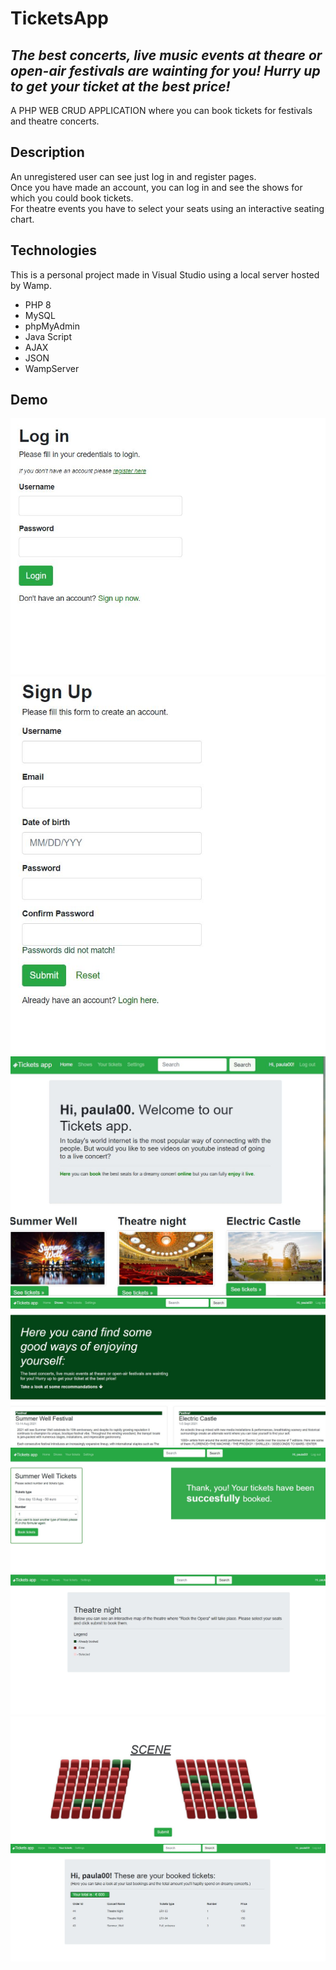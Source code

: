 # TicketsApp
## _The best concerts, live music events at theare or open-air festivals are wainting for you! Hurry up to get your ticket at the best price!_
A PHP WEB CRUD APPLICATION  where you can book tickets for festivals and theatre concerts.

## Description 
An unregistered user can see just log in and register pages.\
Once you have made an account, you can log in and see the shows for which you could book tickets.\
For theatre events you have to select your seats using an interactive seating chart.

## Technologies
This is a personal project made in Visual Studio using a local server hosted by Wamp. 
* PHP 8
* MySQL
* phpMyAdmin
* Java Script
* AJAX
* JSON
* WampServer


## Demo
![Login](https://github.com/iuga-paula/Tickets_app/blob/Demos-%26%26-Screenshots/Login.JPG)
<br/>
![Register](https://github.com/iuga-paula/Tickets_app/blob/Demos-%26%26-Screenshots/Register.JPG)
<br/>
![Welcome](https://github.com/iuga-paula/Tickets_app/blob/Demos-%26%26-Screenshots/Welcome.JPG)
<br/>
![Shows](https://github.com/iuga-paula/Tickets_app/blob/Demos-%26%26-Screenshots/Shows.JPG)
<br/>
![Sw2](https://github.com/iuga-paula/Tickets_app/blob/Demos-%26%26-Screenshots/SW2.JPG)
<br/>
![Tr1](https://github.com/iuga-paula/Tickets_app/blob/Demos-%26%26-Screenshots/Tr1.JPG)
<br/>
![Tr2](https://github.com/iuga-paula/Tickets_app/blob/Demos-%26%26-Screenshots/Tr2.JPG)
<br/>
![Total](https://github.com/iuga-paula/Tickets_app/blob/Demos-%26%26-Screenshots/total.JPG)
<br/>
